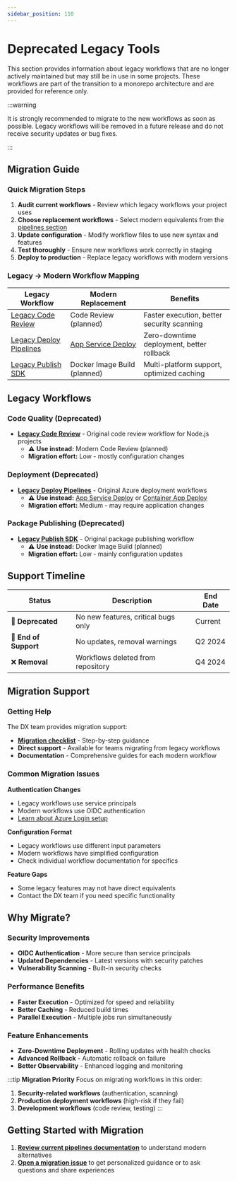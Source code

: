 ```yaml
---
sidebar_position: 110
---
```


# Deprecated Legacy Tools

This section provides information about legacy workflows that are no longer
actively maintained but may still be in use in some projects. These workflows
are part of the transition to a monorepo architecture and are provided for
reference only.

:::warning

It is strongly recommended to migrate to the new workflows as soon as possible.
Legacy workflows will be removed in a future release and do not receive security
updates or bug fixes.

:::

## Migration Guide

### Quick Migration Steps

1. **Audit current workflows** - Review which legacy workflows your project uses
2. **Choose replacement workflows** - Select modern equivalents from the
   [pipelines section](../index.md)
3. **Update configuration** - Modify workflow files to use new syntax and
   features
4. **Test thoroughly** - Ensure new workflows work correctly in staging
5. **Deploy to production** - Replace legacy workflows with modern versions

### Legacy → Modern Workflow Mapping

| Legacy Workflow                                               | Modern Replacement                                                            | Benefits                                   |
| ------------------------------------------------------------- | ----------------------------------------------------------------------------- | ------------------------------------------ |
| [Legacy Code Review](./legacy-code-review.md)                 | Code Review (planned)                                                         | Faster execution, better security scanning |
| [Legacy Deploy Pipelines](./legacy-deploy-pipelines-azure.md) | [App Service Deploy](../azure/application-deployment/release-azure-appsvc.md) | Zero-downtime deployment, better rollback  |
| [Legacy Publish SDK](./legacy-publish-sdk.md)                 | Docker Image Build (planned)                                                  | Multi-platform support, optimized caching  |

## Legacy Workflows

### Code Quality (Deprecated)

- **[Legacy Code Review](./legacy-code-review.md)** - Original code review
  workflow for Node.js projects
  - ⚠️ **Use instead:** Modern Code Review (planned)
  - **Migration effort:** Low - mostly configuration changes

### Deployment (Deprecated)

- **[Legacy Deploy Pipelines](./legacy-deploy-pipelines-azure.md)** - Original
  Azure deployment workflows
  - ⚠️ **Use instead:**
    [App Service Deploy](../azure/application-deployment/release-azure-appsvc.md)
    or
    [Container App Deploy](../azure/application-deployment/release-container-app.md)
  - **Migration effort:** Medium - may require application changes

### Package Publishing (Deprecated)

- **[Legacy Publish SDK](./legacy-publish-sdk.md)** - Original package
  publishing workflow
  - ⚠️ **Use instead:** Docker Image Build (planned)
  - **Migration effort:** Low - mainly configuration updates

## Support Timeline

| Status                | Description                         | End Date |
| --------------------- | ----------------------------------- | -------- |
| 🔴 **Deprecated**     | No new features, critical bugs only | Current  |
| 🚫 **End of Support** | No updates, removal warnings        | Q2 2024  |
| ❌ **Removal**        | Workflows deleted from repository   | Q4 2024  |

## Migration Support

### Getting Help

The DX team provides migration support:

- **[Migration checklist](https://github.com/pagopa/dx/issues/new?template=migration.md)** -
  Step-by-step guidance
- **Direct support** - Available for teams migrating from legacy workflows
- **Documentation** - Comprehensive guides for each modern workflow

### Common Migration Issues

**Authentication Changes**

- Legacy workflows use service principals
- Modern workflows use OIDC authentication
- [Learn about Azure Login setup](../azure/iam/azure-login.md)

**Configuration Format**

- Legacy workflows use different input parameters
- Modern workflows have simplified configuration
- Check individual workflow documentation for specifics

**Feature Gaps**

- Some legacy features may not have direct equivalents
- Contact the DX team if you need specific functionality

## Why Migrate?

### Security Improvements

- **OIDC Authentication** - More secure than service principals
- **Updated Dependencies** - Latest versions with security patches
- **Vulnerability Scanning** - Built-in security checks

### Performance Benefits

- **Faster Execution** - Optimized for speed and reliability
- **Better Caching** - Reduced build times
- **Parallel Execution** - Multiple jobs run simultaneously

### Feature Enhancements

- **Zero-Downtime Deployment** - Rolling updates with health checks
- **Advanced Rollback** - Automatic rollback on failure
- **Better Observability** - Enhanced logging and monitoring

:::tip **Migration Priority** Focus on migrating workflows in this order:

1. **Security-related workflows** (authentication, scanning)
2. **Production deployment workflows** (high-risk if they fail)
3. **Development workflows** (code review, testing) :::

## Getting Started with Migration

1. **[Review current pipelines documentation](../index.md)** to understand
   modern alternatives
2. **[Open a migration issue](https://github.com/pagopa/dx/issues/new)** to get
   personalized guidance or to ask questions and share experiences

